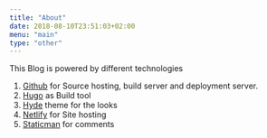```yaml
---
title: "About"
date: 2018-08-10T23:51:03+02:00
menu: "main"
type: "other"
---
```

This Blog is powered by different technologies

1. [Github](https://www.github.com) for Source hosting, build server and deployment server.
1. [Hugo](https://gohugo.io) as Build tool
1. [Hyde](https://github.com/spf13/hyde) theme for the looks
1. [Netlify](https://www.netlify.com) for Site hosting
1. [Staticman](https://staticman.net) for comments